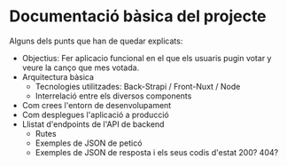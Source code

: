 # Documentació bàsica del projecte
Alguns dels punts que han de quedar explicats:
 * Objectius: Fer aplicacio funcional en el que els usuaris pugin votar y veure la canço que  mes votada.
 * Arquitectura bàsica
   * Tecnologies utilitzades: Back-Strapi / Front-Nuxt / Node
   * Interrelació entre els diversos components
 * Com crees l'entorn de desenvolupament
 * Com desplegues l'aplicació a producció
 * Llistat d'endpoints de l'API de backend
    * Rutes
   * Exemples de JSON de peticó
   * Exemples de JSON de resposta i els seus codis d'estat 200? 404?
